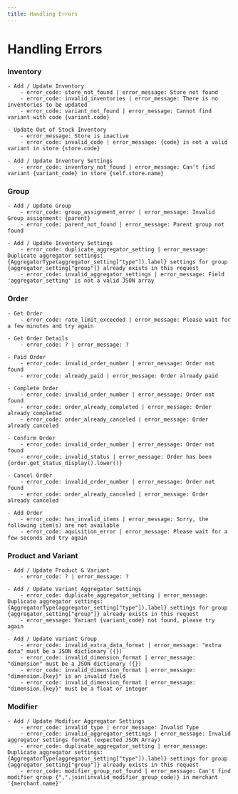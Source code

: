 ```yaml
---
title: Handling Errors
---
```


# Handling Errors

### Inventory
    - Add / Update Inventory
        - error_code: store_not_found | error_message: Store not found
        - error_code: invalid_inventories | error_message: There is no inventories to be updated
        - error_code: variant_not_found | error_message: Cannot find variant with code {variant.code}

    - Update Out of Stock Inventory
        - error_message: Store is inactive
        - error_code: invalid_code | error_message: {code} is not a valid variant in store {store.code}

    - Add / Update Inventory Settings
        - error_code: inventory_not_found | error_message: Can't find variant {variant_code} in store {self.store.name}

### Group
    - Add / Update Group
        - error_code: group_assignment_error | error_message: Invalid Group assignment: {parent}
        - error_code: parent_not_found | error_message: Parent group not found

    - Add / Update Inventory Settings
        - error_code: duplicate_aggregator_setting | error_message: Duplicate aggregator settings: {AggregatorType(aggregator_setting["type"]).label} settings for group {aggregator_setting["group"]} already exists in this request
        - error_code: invalid_aggregator_settings | error_message: Field 'aggregator_setting' is not a valid JSON array

### Order
    - Get Order
        - error_code: rate_limit_exceeded | error_message: Please wait for a few minutes and try again

    - Get Order Details
        - error_code: ? | error_message: ?

    - Paid Order
        - error_code: invalid_order_number | error_message: Order not found 
        - error_code: already_paid | error_message: Order already paid

    - Complete Order
        - error_code: invalid_order_number | error_message: Order not found
        - error_code: order_already_completed | error_message: Order already completed
        - error_code: order_already_canceled | error_message: Order already canceled

    - Confirm Order
        - error_code: invalid_order_number | error_message: Order not found
        - error_code: invalid_status | error_message: Order has been {order.get_status_display().lower()}

    - Cancel Order
        - error_code: invalid_order_number | error_message: Order not found
        - error_code: order_already_canceled | error_message: Order already canceled

    - Add Order
        - error_code: has_invalid_items | error_message: Sorry, the following item(s) are not available
        - error_code: aquisition_error | error_message: Please wait for a few seconds and try again

### Product and Variant
    - Add / Update Product & Variant
        - error_code: ? | error_message: ?

    - Add / Update Variant Aggregator Settings
        - error_code: duplicate_aggregator_setting | error_message: Duplicate aggregator settings: {AggregatorType(aggregator_setting["type"]).label} settings for group {aggregator_setting["group"]} already exists in this request
        - error_message: Variant {variant_code} not found, please try again
        
    - Add / Update Variant Group
        - error_code: invalid_extra_data_format | error_message: "extra data" must be a JSON dictionary ({})
        - error_code: invalid_dimension_format | error_message: "dimension" must be a JSON dictionary ({})
        - error_code: invalid_dimension_format | error_message: "dimension.{key}" is an invalid field
        - error_code: invalid_dimension_format | error_message: "dimension.{key}" must be a float or integer

### Modifier
    - Add / Update Modifier Aggregator Settings
        - error_code: invalid_type | error_message: Invalid Type
        - error_code: invalid_aggregator_settings | error_message: Invalid aggregator settings format (expected JSON Array)
        - error_code: duplicate_aggregator_setting | error_message: Duplicate aggregator settings: {AggregatorType(aggregator_setting["type"]).label} settings for group {aggregator_setting["group"]} already exists in this request
        - error_code: modifier_group_not_found | error_message: Can't find modifier group {",".join(invalid_modifier_group_code)} in merchant '{merchant.name}'